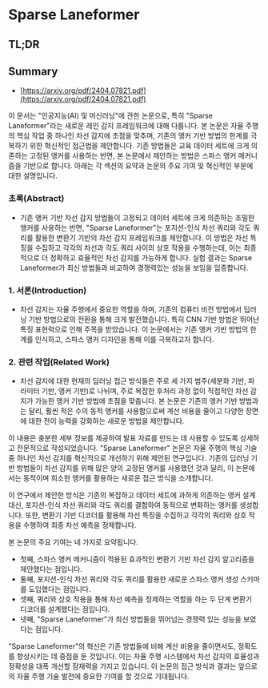 # Sparse Laneformer
## TL;DR
## Summary
- [https://arxiv.org/pdf/2404.07821.pdf](https://arxiv.org/pdf/2404.07821.pdf)

이 문서는 "인공지능(AI) 및 머신러닝"에 관한 논문으로, 특히 "Sparse Laneformer"라는 새로운 레인 감지 프레임워크에 대해 다룹니다. 본 논문은 자율 주행의 핵심 작업 중 하나인 차선 감지에 초점을 맞추며, 기존의 앵커 기반 방법의 한계를 극복하기 위한 혁신적인 접근법을 제안합니다. 기존 방법들은 교육 데이터 세트에 크게 의존하는 고정된 앵커를 사용하는 반면, 본 논문에서 제안하는 방법은 스파스 앵커 메커니즘을 기반으로 합니다. 아래는 각 섹션의 요약과 논문의 주요 기여 및 혁신적인 부분에 대한 설명입니다.

### 초록(Abstract)
- 기존 앵커 기반 차선 감지 방법들이 고정되고 데이터 세트에 크게 의존하는 조밀한 앵커를 사용하는 반면, "Sparse Laneformer"는 포지션-인식 차선 쿼리와 각도 쿼리를 활용한 변환기 기반의 차선 감지 프레임워크를 제안합니다. 이 방법은 차선 특징을 수집하고 각각의 차선과 각도 쿼리 사이의 상호 작용을 수행하는데, 이는 최종적으로 더 정확하고 효율적인 차선 감지를 가능하게 합니다. 실험 결과는 Sparse Laneformer가 최신 방법들과 비교하여 경쟁력있는 성능을 보임을 입증합니다.

### 1. 서론(Introduction)
- 차선 감지는 자율 주행에서 중요한 역할을 하며, 기존의 컴퓨터 비전 방법에서 딥러닝 기반 방법으로의 전환을 통해 크게 발전했습니다. 특히 CNN 기반 방법은 뛰어난 특징 표현력으로 인해 주목을 받았습니다. 이 논문에서는 기존 앵커 기반 방법의 한계를 인식하고, 스파스 앵커 디자인을 통해 이를 극복하고자 합니다.

### 2. 관련 작업(Related Work)
- 차선 감지에 대한 현재의 딥러닝 접근 방식들은 주로 세 가지 범주(세분화 기반, 파라미터 기반, 앵커 기반)로 나뉘며, 주로 복잡한 후처리 과정 없이 직접적인 차선 감지가 가능한 앵커 기반 방법에 초점을 맞춥니다. 본 논문은 기존의 앵커 기반 방법과는 달리, 훨씬 적은 수의 동적 앵커를 사용함으로써 계산 비용을 줄이고 다양한 장면에 대한 전이 능력을 강화하는 새로운 방법을 제안합니다.

이 내용은 충분한 세부 정보를 제공하여 발표 자료를 만드는 데 사용할 수 있도록 상세하고 전문적으로 작성되었습니다. "Sparse Laneformer" 논문은 자율 주행의 핵심 기술 중 하나인 차선 감지를 혁신적으로 개선하기 위해 제안된 연구입니다. 기존의 딥러닝 기반 방법들이 차선 감지를 위해 많은 양의 고정된 앵커를 사용했던 것과 달리, 이 논문에서는 동적이며 희소한 앵커를 활용하는 새로운 접근 방식을 소개합니다.

이 연구에서 제안한 방식은 기존의 복잡하고 데이터 세트에 과하게 의존하는 앵커 설계 대신, 포지션-인식 차선 쿼리와 각도 쿼리를 결합하여 동적으로 변화하는 앵커를 생성합니다. 또한, 변환기 기반 디코더를 활용해 차선 특징을 수집하고 각각의 쿼리와 상호 작용을 수행하여 최종 차선 예측을 정제합니다.

본 논문의 주요 기여는 네 가지로 요약됩니다. 
- 첫째, 스파스 앵커 메커니즘이 적용된 효과적인 변환기 기반 차선 감지 알고리즘을 제안했다는 점입니다.
- 둘째, 포지션-인식 차선 쿼리와 각도 쿼리를 활용한 새로운 스파스 앵커 생성 스키마를 도입했다는 점입니다.
- 셋째, 쿼리와 상호 작용을 통해 차선 예측을 정제하는 역할을 하는 두 단계 변환기 디코더를 설계했다는 점입니다.
- 넷째, "Sparse Laneformer"가 최신 방법들을 뛰어넘는 경쟁력 있는 성능을 보였다는 점입니다.

"Sparse Laneformer"의 혁신은 기존 방법들에 비해 계산 비용을 줄이면서도, 정확도를 향상시키는 데 중점을 둔 것입니다. 이는 자율 주행 시스템에서 차선 감지의 효율성과 정확성을 대폭 개선할 잠재력을 가지고 있습니다. 이 논문의 접근 방식과 결과는 앞으로의 자율 주행 기술 발전에 중요한 기여를 할 것으로 기대됩니다.